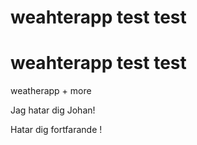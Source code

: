 
# weahterapp test test


# weahterapp test test

weatherapp + more

Jag hatar dig Johan!

Hatar dig fortfarande !
